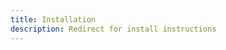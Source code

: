 ```yaml
---
title: Installation
description: Redirect for install instructions
---
```


<script setup>

import {useRouter} from 'vitepress';
import {UAParser} from 'ua-parser-js';

const parser = new UAParser();

const os = parser.getOS();
const router = useRouter();

// # List of possible values for `os.name`
// AIX, Amiga OS, Android[-x86], Arch, Bada, BeOS, BlackBerry, CentOS, Chromium OS,
// Contiki, Fedora, Firefox OS, FreeBSD, Debian, Deepin, DragonFly, elementary OS,
// Fuchsia, Gentoo, GhostBSD, GNU, Haiku, HarmonyOS, HP-UX, Hurd, iOS, Joli, KaiOS,
// Linpus, Linspire,Linux, Mac OS, Maemo, Mageia, Mandriva, Manjaro, MeeGo, Minix,
// Mint, Morph OS, NetBSD, NetRange, NetTV, Nintendo, OpenBSD, OpenVMS, OS/2, Palm,
// PC-BSD, PCLinuxOS, Plan9, PlayStation, QNX, Raspbian, RedHat, RIM Tablet OS,
// RISC OS, Sabayon, Sailfish, SerenityOS, Series40, Slackware, Solaris, SUSE, Symbian,
// Tizen, Ubuntu, Unix, VectorLinux, Viera, watchOS, WebOS, Windows [Phone/Mobile],
// Zenwalk, ...
// https://docs.uaparser.js.org/v2/api/ua-parser-js/get-os.html
switch (os.name) {
  case 'Mac OS':
  case 'iOS':
  case 'watchOS':
    router.go('/install/macos');
    break;
  case 'Windows':
  case 'Windows Phone':
  case 'Windows Mobile':
    router.go('/install/windows');
    break;
  default:
    router.go('/install/linux');
};

</script>
